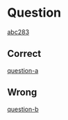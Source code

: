 # Question 
[abc283](https://atcoder.jp/contests/abc283/tasks/)  

## Correct  
[question-a](https://github.com/Thunder-Sky/AtCoder/blob/main/abc283/a/main.js)  

## Wrong  
[question-b](https://github.com/Thunder-Sky/AtCoder/blob/main/abc283/b/main.js)
